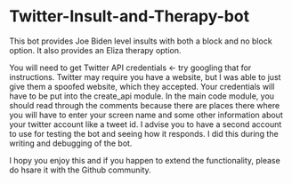 # Twitter-Insult-and-Therapy-bot
This bot provides Joe Biden level insults with both a block and no block option.  It also provides an Eliza therapy option. 

You will need to get Twitter API credentials <- try googling that for instructions.  Twitter may require you have a website, 
but I was able to just give them a spoofed website, which they accepted. Your credentials will have to be put into the create_api 
module. 
In the main code module, you should read through the comments because there are places there where you will have to enter your
screen name and some other information about your twitter account like a tweet id. 
I advise you to have a second account to use for testing the bot and seeing how it responds.  I did this during the writing 
and debugging of the bot.

I hopy you enjoy this and if you happen to extend the functionality, please do hsare it with the Github community.


